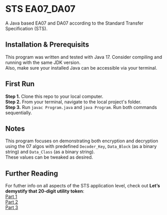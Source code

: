 # STS EA07_DA07
A Java based EA07 and DA07 according to the Standard Transfer Specification (STS).

## Installation & Prerequisits
This program was written and tested with Java 17. Consider compiling and running with the same JDK version.<br>
Also, make sure your installed Java can be accessible via your terminal.

## First Run
**Step 1.** Clone this repo to your local computer.<br>
**Step 2.** From your terminal, navigate to the local project's folder.<br>
**Step 3.** Run `javac Program.java` and `java Program`. Run both commands sequentially.<br>

## Notes
This program focuses on demonstrating both encryption and decryption using the 07 algos with predefined `Decoder_Key`, `Data_Block` (as a binary string) and `Data_Class` (as a binary string).<br>
These values can be tweaked as desired.

## Further Reading
For futher info on all aspects of the STS application level, check out **Let’s demystify that 20-digit utility token**:<br>
[Part 1](https://mwangi-patrick.medium.com/lets-demystify-that-20-digit-utility-token-part-1-74c85eebbac4)<br>
[Part 2](https://medium.com/codex/lets-demystify-that-20-digit-utility-token-part-2-64ca45f4b88b)<br>
[Part 3](https://medium.com/codex/lets-demystify-that-20-digit-utility-token-part-3-d05002dbdf71)<br>
